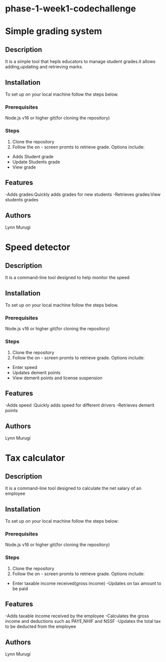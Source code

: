 # phase-1-week1-codechallenge
# Simple grading system
## Description
It is a simple tool that hepls educators to manage student grades.it allows adding,updating and retrieving marks.
## Installation
To set up on your local machine follow the steps below.
### Prerequisites
Node.js v16 or higher
git(for cloning the repository)
### Steps
1. Clone the repository
2. Follow the on - screen promts to retrieve grade. Options include:
- Adds Student grade
- Update Students grade
- View grade

## Features
-Adds grades:Quickly adds grades for new students
-Retrieves grades:View students grades

## Authors
Lynn Murugi


# Speed detector

## Description
It is a command-line tool designed to help monitor the speed 
## Installation
To set up on your local machine follow the steps below.
### Prerequisites
Node.js v16 or higher
git(for cloning the repository)
### Steps
1. Clone the repository
2. Follow the on - screen promts to retrieve grade. Options include:
- Enter speed
- Updates demerit points
- View demerit points and license suspension

## Features
-Adds speed :Quickly adds speed for different drivers
-Retrieves demerit points

## Authors
Lynn Murugi

# Tax calculator
## Description
It is a command-line tool designed to calculate the net salary of an employee
## Installation
To set up on your local machine follow the steps below:
### Prerequisites
Node.js v16 or higher
git(for cloning the repository)
### Steps
1. Clone the repository
2. Follow the on - screen promts to retrieve grade. Options include:
- Enter taxable income received(gross income)
-Updates on tax amount to be paid

## Features
-Adds taxable income received by the employee
-Calculates the gross income and deductions such as PAYE,NHIF and NSSF
-Updates the total tax to be deducted from the employee

## Authors
Lynn Murugi

